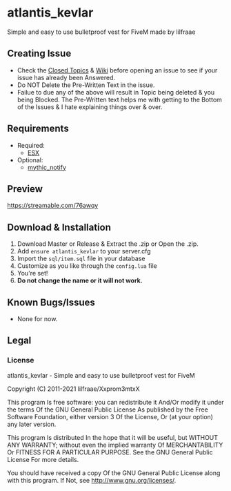 # atlantis_kevlar
Simple and easy to use bulletproof vest for FiveM made by lilfraae

## Creating Issue
* Check the [Closed Topics](https://github.com/xxpromw3mtxx/atlantis_kevlar/issues?q=is%3Aissue+is%3Aclosed) & [Wiki]() before opening an issue to see if your issue has already been Answered.
* Do NOT Delete the Pre-Written Text in the issue.
* Failue to due any of the above will result in Topic being deleted & you being Blocked. The Pre-Written text helps me with getting to the Bottom of the Issues & I hate explaining things over & over.

## Requirements
* Required:
	* [ESX](https://github.com/esx-framework/esx-legacy/tree/main/%5Besx%5D/es_extended)
* Optional:
	* [mythic_notify](https://github.com/thelindat/mythic_notify)

## Preview
https://streamable.com/76awqy

## Download & Installation
1. Download Master or Release & Extract the .zip or Open the .zip.
2. Add `ensure atlantis_kevlar` to your server.cfg
3. Import the `sql/item.sql` file in your database
5. Customize as you like through the `config.lua` file
5. You're set!
6. **Do not change the name or it will not work.**

## Known Bugs/Issues
* None for now.

## Legal
### License
atlantis_kevlar - Simple and easy to use bulletproof vest for FiveM

Copyright (C) 2011-2021 lilfraae/Xxprom3mtxX

This program Is free software: you can redistribute it And/Or modify it under the terms Of the GNU General Public License As published by the Free Software Foundation, either version 3 Of the License, Or (at your option) any later version.

This program Is distributed In the hope that it will be useful, but WITHOUT ANY WARRANTY; without even the implied warranty Of MERCHANTABILITY Or FITNESS FOR A PARTICULAR PURPOSE. See the GNU General Public License For more details.

You should have received a copy Of the GNU General Public License along with this program. If Not, see http://www.gnu.org/licenses/.
